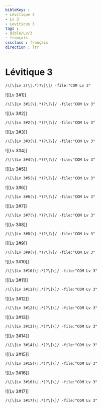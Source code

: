 ```yaml
---
bibleKeys : 
- Lévitique 3
- Lv 3
- Leviticus 3
tags : 
- Bible/Lv/3
- français
cssclass : français
direction : ltr
---
```


# Lévitique 3

```query
/\[\[Lv 3(\|.*)?\]\]/ -file:"COM Lv 3"
```



![[Lv 3#1]]

```query
/\[\[Lv 3#1(\|.*)?\]\]/ -file:"COM Lv 3"
```

![[Lv 3#2]]

```query
/\[\[Lv 3#2(\|.*)?\]\]/ -file:"COM Lv 3"
```

![[Lv 3#3]]

```query
/\[\[Lv 3#3(\|.*)?\]\]/ -file:"COM Lv 3"
```

![[Lv 3#4]]

```query
/\[\[Lv 3#4(\|.*)?\]\]/ -file:"COM Lv 3"
```

![[Lv 3#5]]

```query
/\[\[Lv 3#5(\|.*)?\]\]/ -file:"COM Lv 3"
```

![[Lv 3#6]]

```query
/\[\[Lv 3#6(\|.*)?\]\]/ -file:"COM Lv 3"
```

![[Lv 3#7]]

```query
/\[\[Lv 3#7(\|.*)?\]\]/ -file:"COM Lv 3"
```

![[Lv 3#8]]

```query
/\[\[Lv 3#8(\|.*)?\]\]/ -file:"COM Lv 3"
```

![[Lv 3#9]]

```query
/\[\[Lv 3#9(\|.*)?\]\]/ -file:"COM Lv 3"
```

![[Lv 3#10]]

```query
/\[\[Lv 3#10(\|.*)?\]\]/ -file:"COM Lv 3"
```

![[Lv 3#11]]

```query
/\[\[Lv 3#11(\|.*)?\]\]/ -file:"COM Lv 3"
```

![[Lv 3#12]]

```query
/\[\[Lv 3#12(\|.*)?\]\]/ -file:"COM Lv 3"
```

![[Lv 3#13]]

```query
/\[\[Lv 3#13(\|.*)?\]\]/ -file:"COM Lv 3"
```

![[Lv 3#14]]

```query
/\[\[Lv 3#14(\|.*)?\]\]/ -file:"COM Lv 3"
```

![[Lv 3#15]]

```query
/\[\[Lv 3#15(\|.*)?\]\]/ -file:"COM Lv 3"
```

![[Lv 3#16]]

```query
/\[\[Lv 3#16(\|.*)?\]\]/ -file:"COM Lv 3"
```

![[Lv 3#17]]

```query
/\[\[Lv 3#17(\|.*)?\]\]/ -file:"COM Lv 3"
```

